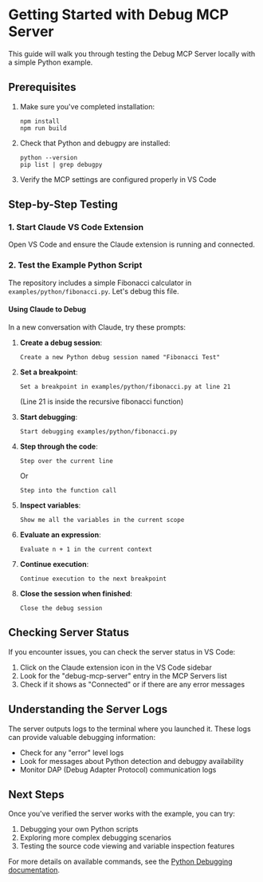 # Getting Started with Debug MCP Server

This guide will walk you through testing the Debug MCP Server locally with a simple Python example.

## Prerequisites

1. Make sure you've completed installation:
   ```
   npm install
   npm run build
   ```

2. Check that Python and debugpy are installed:
   ```
   python --version
   pip list | grep debugpy
   ```

3. Verify the MCP settings are configured properly in VS Code

## Step-by-Step Testing

### 1. Start Claude VS Code Extension

Open VS Code and ensure the Claude extension is running and connected.

### 2. Test the Example Python Script

The repository includes a simple Fibonacci calculator in `examples/python/fibonacci.py`. Let's debug this file.

#### Using Claude to Debug

In a new conversation with Claude, try these prompts:

1. **Create a debug session**:
   ```
   Create a new Python debug session named "Fibonacci Test"
   ```

2. **Set a breakpoint**:
   ```
   Set a breakpoint in examples/python/fibonacci.py at line 21
   ```
   (Line 21 is inside the recursive fibonacci function)

3. **Start debugging**:
   ```
   Start debugging examples/python/fibonacci.py
   ```

4. **Step through the code**:
   ```
   Step over the current line
   ```
   Or
   ```
   Step into the function call
   ```

5. **Inspect variables**:
   ```
   Show me all the variables in the current scope
   ```

6. **Evaluate an expression**:
   ```
   Evaluate n + 1 in the current context
   ```

7. **Continue execution**:
   ```
   Continue execution to the next breakpoint
   ```

8. **Close the session when finished**:
   ```
   Close the debug session
   ```

## Checking Server Status

If you encounter issues, you can check the server status in VS Code:

1. Click on the Claude extension icon in the VS Code sidebar
2. Look for the "debug-mcp-server" entry in the MCP Servers list
3. Check if it shows as "Connected" or if there are any error messages

## Understanding the Server Logs

The server outputs logs to the terminal where you launched it. These logs can provide valuable debugging information:

- Check for any "error" level logs
- Look for messages about Python detection and debugpy availability
- Monitor DAP (Debug Adapter Protocol) communication logs

## Next Steps

Once you've verified the server works with the example, you can try:

1. Debugging your own Python scripts
2. Exploring more complex debugging scenarios
3. Testing the source code viewing and variable inspection features

For more details on available commands, see the [Python Debugging documentation](./python/README.md).
